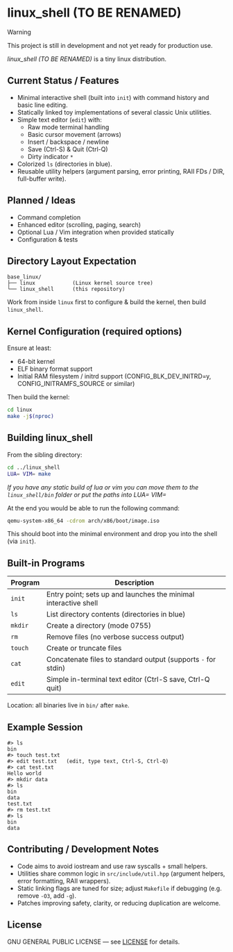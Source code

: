 # linux_shell (TO BE RENAMED)

> [!WARNING]
> This project is still in development and not yet ready for production use.

*linux_shell (TO BE RENAMED)* is a tiny linux distribution.

## Current Status / Features
- Minimal interactive shell (built into `init`) with command history and basic line editing.
- Statically linked toy implementations of several classic Unix utilities.
- Simple text editor (`edit`) with:
  - Raw mode terminal handling
  - Basic cursor movement (arrows)
  - Insert / backspace / newline
  - Save (Ctrl-S) & Quit (Ctrl-Q)
  - Dirty indicator `*`
- Colorized `ls` (directories in blue).
- Reusable utility helpers (argument parsing, error printing, RAII FDs / DIR, full-buffer write).

## Planned / Ideas
- Command completion
- Enhanced editor (scrolling, paging, search)
- Optional Lua / Vim integration when provided statically
- Configuration & tests

## Directory Layout Expectation
```
base_linux/
├── linux            (Linux kernel source tree)
└── linux_shell      (this repository)
```
Work from inside `linux` first to configure & build the kernel, then build `linux_shell`.

## Kernel Configuration (required options)
Ensure at least:
- 64-bit kernel
- ELF binary format support
- Initial RAM filesystem / initrd support (CONFIG_BLK_DEV_INITRD=y, CONFIG_INITRAMFS_SOURCE or similar)

Then build the kernel:
```bash
cd linux
make -j$(nproc)
```

## Building linux_shell
From the sibling directory:
```bash
cd ../linux_shell
LUA= VIM= make
```
*If you have any static build of lua or vim you can move them to the `linux_shell/bin` folder or put the paths into LUA= VIM=*

At the end you would be able to run the following command:
```bash
qemu-system-x86_64 -cdrom arch/x86/boot/image.iso
```
This should boot into the minimal environment and drop you into the shell (via `init`).

## Built-in Programs
| Program | Description |
|---------|-------------|
| `init`  | Entry point; sets up and launches the minimal interactive shell |
| `ls`    | List directory contents (directories in blue) |
| `mkdir` | Create a directory (mode 0755) |
| `rm`    | Remove files (no verbose success output) |
| `touch` | Create or truncate files |
| `cat`   | Concatenate files to standard output (supports `-` for stdin) |
| `edit`  | Simple in-terminal text editor (Ctrl-S save, Ctrl-Q quit) |

Location: all binaries live in `bin/` after `make`.

## Example Session
```
#> ls
bin
#> touch test.txt
#> edit test.txt   (edit, type text, Ctrl-S, Ctrl-Q)
#> cat test.txt
Hello world
#> mkdir data
#> ls
bin
data
test.txt
#> rm test.txt
#> ls
bin
data
```

## Contributing / Development Notes
- Code aims to avoid iostream and use raw syscalls + small helpers.
- Utilities share common logic in `src/include/util.hpp` (argument helpers, error formatting, RAII wrappers).
- Static linking flags are tuned for size; adjust `Makefile` if debugging (e.g. remove `-O3`, add `-g`).
- Patches improving safety, clarity, or reducing duplication are welcome.

## License
GNU GENERAL PUBLIC LICENSE — see [LICENSE](License) for details.